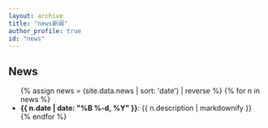 ```yaml
---
layout: archive
title: "news新闻"
author_profile: true
id: "news"
---
```


## News
<!-- see also index.markdown -->
<style>
 #RecentNews li>p {display: inline;}
</style>
<ul id="RecentNews">
{% assign news = (site.data.news | sort: 'date') | reverse %}
{% for n in news %}
  <li>
   <span><b>{{ n.date | date: "%B %-d, %Y" }}</b></span>: {{ n.description | markdownify }}
  </li>
{% endfor %}
</ul>
